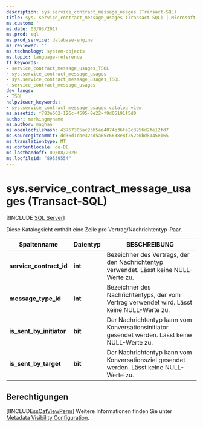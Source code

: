 ```yaml
---
description: sys.service_contract_message_usages (Transact-SQL)
title: sys. service_contract_message_usages (Transact-SQL) | Microsoft-Dokumentation
ms.custom: ''
ms.date: 03/03/2017
ms.prod: sql
ms.prod_service: database-engine
ms.reviewer: ''
ms.technology: system-objects
ms.topic: language-reference
f1_keywords:
- service_contract_message_usages_TSQL
- sys.service_contract_message_usages
- sys.service_contract_message_usages_TSQL
- service_contract_message_usages
dev_langs:
- TSQL
helpviewer_keywords:
- sys.service_contract_message_usages catalog view
ms.assetid: f783e662-126c-4595-8e22-f9d05191f5d0
author: markingmyname
ms.author: maghan
ms.openlocfilehash: 43767305ac23b5ae4074e36fe2c3256d2fe12fd7
ms.sourcegitcommit: dd36d1cbe32cd5a65c6638e8f252b0bd8145e165
ms.translationtype: MT
ms.contentlocale: de-DE
ms.lasthandoff: 09/08/2020
ms.locfileid: "89539554"
---
```

# <a name="sysservice_contract_message_usages-transact-sql"></a>sys.service_contract_message_usages (Transact-SQL)
[!INCLUDE [SQL Server](../../includes/applies-to-version/sqlserver.md)]

  Diese Katalogsicht enthält eine Zeile pro Vertrag/Nachrichtentyp-Paar.  
  
|Spaltenname|Datentyp|BESCHREIBUNG|  
|-----------------|---------------|-----------------|  
|**service_contract_id**|**int**|Bezeichner des Vertrags, der den Nachrichtentyp verwendet. Lässt keine NULL-Werte zu.|  
|**message_type_id**|**int**|Bezeichner des Nachrichtentyps, der vom Vertrag verwendet wird. Lässt keine NULL-Werte zu.|  
|**is_sent_by_initiator**|**bit**|Der Nachrichtentyp kann vom Konversationsinitiator gesendet werden. Lässt keine NULL-Werte zu.|  
|**is_sent_by_target**|**bit**|Der Nachrichtentyp kann vom Konversationsziel gesendet werden. Lässt keine NULL-Werte zu.|  
  
## <a name="permissions"></a>Berechtigungen  
 [!INCLUDE[ssCatViewPerm](../../includes/sscatviewperm-md.md)] Weitere Informationen finden Sie unter [Metadata Visibility Configuration](../../relational-databases/security/metadata-visibility-configuration.md).  
  
  
